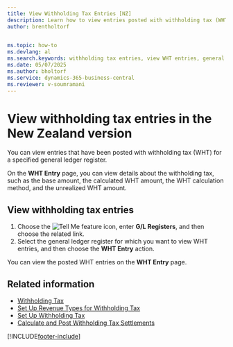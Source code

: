 ```yaml
---
title: View Withholding Tax Entries [NZ]
description: Learn how to view entries posted with withholding tax (WHT) for a specified general ledger register in the New Zealand version of Business Central.
author: brentholtorf

    
ms.topic: how-to
ms.devlang: al
ms.search.keywords: withholding tax entries, view WHT entries, general ledger register, New Zealand version
ms.date: 05/07/2025
ms.author: bholtorf
ms.service: dynamics-365-business-central
ms.reviewer: v-soumramani
---
```


# View withholding tax entries in the New Zealand version

You can view entries that have been posted with withholding tax (WHT) for a specified general ledger register.  

On the **WHT Entry** page, you can view details about the withholding tax, such as the base amount, the calculated WHT amount, the WHT calculation method, and the unrealized WHT amount.  

## View withholding tax entries

1. Choose the ![Tell Me feature](../../media/ui-search/search_small.png "Tell me what you want to do") icon, enter **G/L Registers**, and then choose the related link.  
1. Select the general ledger register for which you want to view WHT entries, and then choose the **WHT Entry** action.  

You can view the posted WHT entries on the **WHT Entry** page.  

## Related information

- [Withholding Tax](withholding-tax.md)
- [Set Up Revenue Types for Withholding Tax](how-to-set-up-revenue-types-for-withholding-tax.md)
- [Set Up Withholding Tax](how-to-set-up-withholding-tax.md)
- [Calculate and Post Withholding Tax Settlements](how-to-calculate-and-post-withholding-tax-settlements.md)

[!INCLUDE[footer-include](../../includes/footer-banner.md)]
